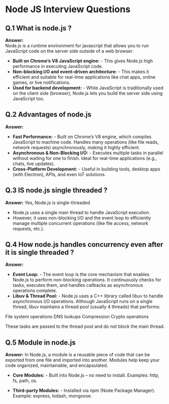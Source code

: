 # Node JS Interview Questions

## Q.1 What is node.js ?

**Answer:**  
Node.js is a runtime environment for javascript that allows you to run JavaScript code on the server side outside of a web browser.
*   **Built on Chrome’s V8 JavaScript engine:** - This gives Node.js high performance in executing JavaScript code.
*   **Non-blocking I/O and event-driven architecture:** - This makes it efficient and suitable for real-time applications like chat apps, online games, or live notifications.
*   **Used for backend development:** - While JavaScript is traditionally used on the client side (browser), Node.js lets you build the server side using JavaScript too.


## Q.2 Advantages of node.js

**Answer:**
*   **Fast Performance:** - Built on Chrome’s V8 engine, which compiles JavaScript to machine code.
Handles many operations (like file reads, network requests) asynchronously, making it highly efficient.
*   **Asynchronous & Non-Blocking I/O:** - Executes multiple tasks in parallel without waiting for one to finish.
Ideal for real-time applications (e.g., chats, live updates).
*   **Cross-Platform Development:** - Useful in building tools, desktop apps (with Electron), APIs, and even IoT solutions.


## Q.3 IS node.js single threaded ?

**Answer:**
Yes, Node.js is single-threaded 
* Node.js uses a single main thread to handle JavaScript execution.
* However, it uses non-blocking I/O and the event loop to efficiently manage multiple concurrent operations (like file access, network requests, etc.).

## Q.4 How node.js handles concurrency even after it is single threaded ?

**Answer:**
*   **Event Loop:** - The event loop is the core mechanism that enables Node.js to perform non-blocking operations. It continuously checks for tasks, executes them, and handles callbacks as asynchronous operations complete.
*   **Libuv & Thread Pool:** - Node.js uses a C++ library called libuv to handle asynchronous I/O operations. Although JavaScript runs on a single thread, libuv maintains a thread pool (usually 4 threads) that performs:

File system operations
DNS lookups
Compression
Crypto operations

These tasks are passed to the thread pool and do not block the main thread.


## Q.5 Module in node.js

**Answer:** 
In Node.js, a module is a reusable piece of code that can be exported from one file and imported into another. Modules help keep your code organized, maintainable, and encapsulated.

*   **Core Modules:** - Built into Node.js – no need to install.
Examples: http, fs, path, os.

*   **Third-party Modules:** - Installed via npm (Node Package Manager).
Example: express, lodash, mongoose.
